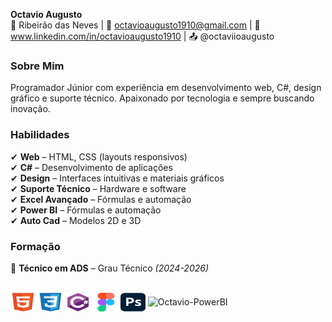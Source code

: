 **Octavio Augusto**  
📍 Ribeirão das Neves | 📧 octavioaugusto1910@gmail.com | 🔗 www.linkedin.com/in/octavioaugusto1910  | 📤 @octaviioaugusto

### **Sobre Mim**  
Programador Júnior com experiência em desenvolvimento web, C#, design gráfico e suporte técnico. Apaixonado por tecnologia e sempre buscando inovação.  

### **Habilidades**  
✔ **Web** – HTML, CSS (layouts responsivos)  
✔ **C#** – Desenvolvimento de aplicações  
✔ **Design** – Interfaces intuitivas e materiais gráficos  
✔ **Suporte Técnico** – Hardware e software  
✔ **Excel Avançado** – Fórmulas e automação  
✔ **Power BI** – Fórmulas e automação  
✔ **Auto Cad** – Modelos 2D e 3D
 


### **Formação**  
📌 **Técnico em ADS** – Grau Técnico *(2024-2026)*  


<div style="display: inline_block"><br>  
  <img align="center" alt="Octavio-HTML" height="30" width="40" src="https://raw.githubusercontent.com/devicons/devicon/master/icons/html5/html5-original.svg">  
  <img align="center" alt="Octavio-CSS" height="30" width="40" src="https://raw.githubusercontent.com/devicons/devicon/master/icons/css3/css3-original.svg">  
  <img align="center" alt="Octavio-C#" height="30" width="40" src="https://raw.githubusercontent.com/devicons/devicon/master/icons/csharp/csharp-original.svg">  
  <img align="center" alt="Octavio-Figma" height="30" width="40" src="https://raw.githubusercontent.com/devicons/devicon/master/icons/figma/figma-original.svg">  
  <img align="center" alt="Octavio-Photoshop" height="30" width="40" src="https://raw.githubusercontent.com/devicons/devicon/master/icons/photoshop/photoshop-plain.svg">   
  <img align="center" alt="Octavio-PowerBI" height="30" width="40" src="https://upload.wikimedia.org/wikipedia/commons/c/cf/New_Power_BI_Logo.svg">  
 
</div>
